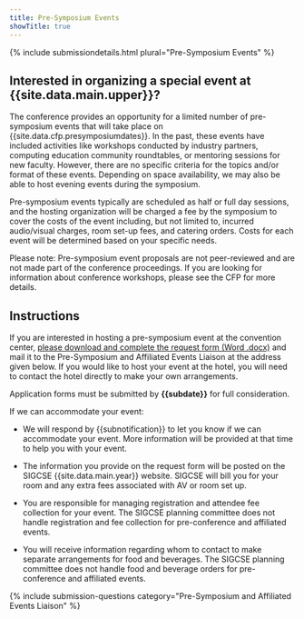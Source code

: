 ```yaml
---
title: Pre-Symposium Events
showTitle: true
---
```


{% include submissiondetails.html plural="Pre-Symposium Events" %}


## Interested in organizing a special event at {{site.data.main.upper}}?  

The conference provides an opportunity for a limited number of pre-symposium events that will take place on {{site.data.cfp.presymposiumdates}}.  In the past, these events have included activities like workshops conducted by industry partners, computing education community roundtables, or mentoring sessions for new faculty.  However, there are no specific criteria for the topics and/or format of these events. Depending on space availability, we may also be able to host evening events during the symposium.

Pre-symposium events typically are scheduled as half or full day sessions, and the hosting organization will be charged a fee by the symposium to cover the costs of the event including, but not limited to, incurred audio/visual charges, room set-up fees, and catering orders.  Costs for each event will be determined based on your specific needs.

Please note:  Pre-symposium event proposals are not peer-reviewed and are not made part of the conference proceedings.  If you are looking for information about conference workshops, please see the CFP for more details.

## Instructions

If you are interested in hosting a pre-symposium event at the convention center, <a href="{{site.base}}/{{site.data.cfp.presymposiumformurl}}">please download and complete the request form (Word .docx)</a> and mail it to the Pre-Symposium and Affiliated Events Liaison at the address given below. If you would like to host your event at the hotel, you will need to contact the hotel directly to make your own arrangements.

Application forms must be submitted by <b>{{subdate}}</b> for full consideration.

If we can accommodate your event:

* We will respond by {{subnotification}} to let you know if we can accommodate your event.  More information will be provided at that time to help you with your event.

* The information you provide on the request form will be posted on the SIGCSE {{site.data.main.year}} website. SIGCSE will bill you for your room and any extra fees associated with AV or room set up.

* You are responsible for managing registration and attendee fee collection for your event.  The SIGCSE planning committee does not handle registration and fee collection for pre-conference and affiliated events.  

* You will receive information regarding whom to contact to make separate arrangements for food and beverages.  The SIGCSE planning committee does not handle food and beverage orders for pre-conference and affiliated events.  


{% include submission-questions category="Pre-Symposium and Affiliated Events Liaison" %}

